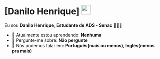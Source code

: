 # [Danilo Henrique] <img src="https://github.com/TheDudeThatCode/TheDudeThatCode/blob/master/Assets/Mario_Hello_Big.gif" width="30px">

Eu sou <strong>Danilo Henrique</strong>, <strong>Estudante de ADS - Senac</strong> 👨🏻‍💻 

- 🚀 Atualmente estou aprendendo: <strong>Nenhuma</strong> 
- 💬 Pergunte-me sobre: <strong>Não pergunte</strong>
- 📣 Nós podemos falar em: <strong>Português(mais ou menos), Inglês(menos pra mais)</strong>

<div align="center">
